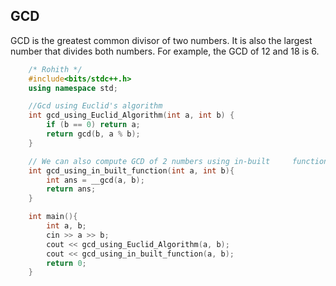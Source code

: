 <!-- Author : Rohith -->

## GCD

GCD is the greatest common divisor of two numbers. It is also the largest number that divides both numbers. For example, the GCD of $12$ and $18$ is $6$.

```cpp
    /* Rohith */
    #include<bits/stdc++.h>
    using namespace std;

    //Gcd using Euclid's algorithm
    int gcd_using_Euclid_Algorithm(int a, int b) {
        if (b == 0) return a;
        return gcd(b, a % b);
    }

    // We can also compute GCD of 2 numbers using in-built     function
    int gcd_using_in_built_function(int a, int b){
        int ans = __gcd(a, b);
        return ans;
    }

    int main(){
        int a, b;
        cin >> a >> b;
        cout << gcd_using_Euclid_Algorithm(a, b);
        cout << gcd_using_in_built_function(a, b);
        return 0;
    }

```
